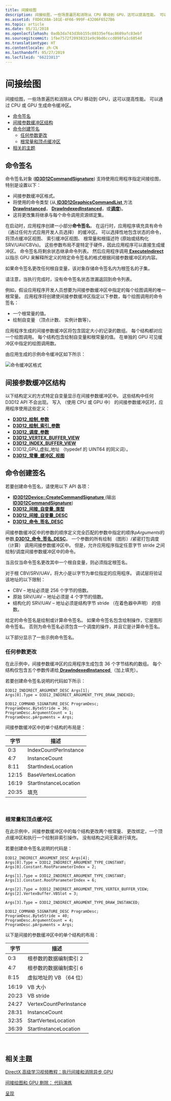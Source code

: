 ```yaml
---
title: 间接绘图
description: 间接绘图，一些场景遍历和消除从 CPU 移动到 GPU，这可以提高性能。 可以通过 CPU 或 GPU 生成命令缓冲区。
ms.assetid: F8D6C88A-101E-4F66-999F-43206F6527B6
ms.topic: article
ms.date: 05/31/2018
ms.openlocfilehash: 0adb3da743d3bb155c08335ef6ac8689afc83ebf
ms.sourcegitcommit: 1fbe7572f20938331e9c9bd6cccd098fa1c6054d
ms.translationtype: HT
ms.contentlocale: zh-CN
ms.lasthandoff: 05/27/2019
ms.locfileid: "66223813"
---
```

# <a name="indirect-drawing"></a>间接绘图

间接绘图，一些场景遍历和消除从 CPU 移动到 GPU，这可以提高性能。 可以通过 CPU 或 GPU 生成命令缓冲区。

-   [命令签名](#command-signatures)
-   [间接参数缓冲区结构](#indirect-argument-buffer-structures)
-   [命令创建签名](#command-signature-creation)
    -   [任何参数更改](#no-argument-changes)
    -   [根常量和顶点缓冲区](#root-constants-and-vertex-buffers)
-   [相关的主题](#related-topics)

## <a name="command-signatures"></a>命令签名

命令签名对象 ([**ID3D12CommandSignature**](https://msdn.microsoft.com/en-us/library/Dn891446(v=VS.85).aspx)) 支持使用应用程序指定间接绘图，特别是设置以下：

-   间接参数缓冲区格式。
-   将使用的命令类型 (从[ **ID3D12GraphicsCommandList** ](/windows/desktop/api/d3d12/nn-d3d12-id3d12graphicscommandlist)方法[ **DrawInstanced**](/windows/desktop/api/d3d12/nf-d3d12-id3d12graphicscommandlist-drawinstanced)， [ **DrawIndexedInstanced**](/windows/desktop/api/d3d12/nf-d3d12-id3d12graphicscommandlist-drawindexedinstanced)，或[**调度**](/windows/desktop/api/d3d12/nf-d3d12-id3d12graphicscommandlist-dispatch))。
-   这将更改集将继承与每个命令调用资源绑定集。

在启动时，应用程序创建一小部分**命令签名**。 在运行时，应用程序填充具有命令 （通过任何方式应用开发人员选择） 的缓冲区。 可以选择性地包含状态的命令，将顶点缓冲区视图、 索引缓冲区视图、 根常量和根描述符 (原始或结构化 SRV/UAV/CBVs)。 这些参数布局不是特定于硬件，因此应用程序可以直接生成缓冲区。 命令签名将剩余状态继承命令列表。 然后应用程序调用[ **ExecuteIndirect** ](/windows/desktop/api/d3d12/nf-d3d12-id3d12graphicscommandlist-executeindirect)以指示 GPU 来解释所定义的特定命令签名的格式根据间接参数缓冲区的内容。

如果命令签名更改任何根自变量，该对象存储命令签名内为根签名的子集。

请注意，当执行完成时，没有命令签名状态泄漏返回到命令列表。

例如，假设应用程序开发人员想要为间接参数缓冲区中指定的每个绘图调用的唯一根常量。 应用程序将创建使间接参数缓冲区指定以下参数，每个绘图调用的命令签名：

-   一个根常量的值。
-   绘制自变量 （顶点计数、 实例计数等）。

应用程序生成的间接参数缓冲区将包含固定大小的记录的数组。 每个结构都对应一个绘图调用。 每个结构包含绘制自变量和根常量的值。 在单独的 GPU 可见缓冲区中指定的绘图调用数。

由应用生成的示例命令缓冲区如下所示：

![命令缓冲区格式](images/indirect-drawing-command-buffer.png)

## <a name="indirect-argument-buffer-structures"></a>间接参数缓冲区结构

以下结构定义的方式特定自变量显示在间接参数缓冲区中。 这些结构中任何 D3D12 API 不会出现。 写入 （使用 CPU 或 GPU 中） 的间接参数缓冲区时，应用程序使用这些定义：

-   [**D3D12\_绘制\_参数**](/windows/desktop/api/D3D12/ns-d3d12-d3d12_draw_arguments)
-   [**D3D12\_绘制\_索引\_参数**](/windows/desktop/api/D3D12/ns-d3d12-d3d12_draw_indexed_arguments)
-   [**D3D12\_调度\_参数**](/windows/desktop/api/D3D12/ns-d3d12-d3d12_dispatch_arguments)
-   [**D3D12\_VERTEX\_BUFFER\_VIEW**](/windows/desktop/api/d3d12/ns-d3d12-d3d12_vertex_buffer_view)
-   [**D3D12\_INDEX\_BUFFER\_VIEW**](/windows/desktop/api/D3D12/ns-d3d12-d3d12_index_buffer_view)
-   D3D12\_GPU\_虚拟\_地址 （typedef 的 UINT64 的同义词）。
-   [**D3D12\_常量\_缓冲区\_视图**](/windows/desktop/api/D3D12/ns-d3d12-d3d12_constant_buffer_view_desc)

## <a name="command-signature-creation"></a>命令创建签名

若要创建命令签名，请使用以下 API 各项：

-   [**ID3D12Device::CreateCommandSignature** ](/windows/desktop/api/D3D12/nf-d3d12-id3d12device-createcommandsignature) (输出[ **ID3D12CommandSignature**](https://msdn.microsoft.com/en-us/library/Dn891446(v=VS.85).aspx))
-   [**D3D12\_间接\_自变量\_类型**](/windows/desktop/api/D3D12/ne-d3d12-d3d12_indirect_argument_type)
-   [**D3D12\_间接\_自变量\_DESC**](/windows/desktop/api/D3D12/ns-d3d12-d3d12_indirect_argument_desc)
-   [**D3D12\_命令\_签名\_DESC**](/windows/desktop/api/D3D12/ns-d3d12-d3d12_command_signature_desc)

间接参数缓冲区中的参数的顺序定义完全匹配的参数中指定的顺序*pArguments*的参数[ **D3D12\_命令\_签名\_DESC**](/windows/desktop/api/D3D12/ns-d3d12-d3d12_command_signature_desc)。 一个参数的所有绘制 （图形）/紧密打包调度 （计算） 调用间接参数缓冲区中。 但是，允许应用程序指定任意字节 stride 之间绘制/调度间接参数缓冲区中的命令。

当且仅当命令签名更改其中一个根自变量，则必须指定根签名。

对于根 CBV/SRV/UAV，将大小是以字节为单位指定的应用程序。 调试层将验证该地址的以下限制：

-   CBV – 地址必须是 256 个字节的倍数。
-   原始 SRV/UAV – 地址必须是 4 个字节的倍数。
-   结构化的 SRV/UAV – 地址必须是结构字节 stride （在着色器中声明） 的倍数。

给定的命令签名是绘制或计算命令签名。 如果命令签名包含绘制操作，它是图形命令签名。 否则为命令签名必须包含一个调度的操作，并且它是计算命令签名。

以下部分显示了一些示例命令签名。

### <a name="no-argument-changes"></a>任何参数更改

在此示例中，间接参数缓冲区的应用程序生成包含 36 个字节结构的数组。 每个结构仅包含五个参数传递给[ **DrawIndexedInstanced** ](/windows/desktop/api/d3d12/nf-d3d12-id3d12graphicscommandlist-drawindexedinstanced) （加上填充）。

若要创建命令签名说明的代码如下所示：

``` syntax
D3D12_INDIRECT_ARGUMENT_DESC Args[1];
Args[0].Type = D3D12_INDIRECT_ARGUMENT_TYPE_DRAW_INDEXED;

D3D12_COMMAND_SIGNATURE_DESC ProgramDesc;
ProgramDesc.ByteStride = 36;
ProgramDesc.ArgumentCount = 1;
ProgramDesc.pArguments = Args;
```

间接参数缓冲区中的单个结构的布局是：



| 字节 | 描述           |
|-------|-----------------------|
| 0:3   | IndexCountPerInstance |
| 4:7   | InstanceCount         |
| 8:11  | StartIndexLocation    |
| 12:15 | BaseVertexLocation    |
| 16:19 | StartInstanceLocation |
| 20:35 | 填充               |



 

### <a name="root-constants-and-vertex-buffers"></a>根常量和顶点缓冲区

在此示例中，间接参数缓冲区中的每个结构更改两个根常量、 更改绑定，一个顶点缓冲区和执行一个绘制非索引操作。 没有结构之间无需进行填充。

若要创建命令签名说明的代码是：

``` syntax
D3D12_INDIRECT_ARGUMENT_DESC Args[4];
Args[0].Type = D3D12_INDIRECT_ARGUMENT_TYPE_CONSTANT;
Args[0].Constant.RootParameterIndex = 2;

Args[1].Type = D3D12_INDIRECT_ARGUMENT_TYPE_CONSTANT;
Args[1].Constant.RootParameterIndex = 6;

Args[2].Type = D3D12_INDIRECT_ARGUMENT_TYPE_VERTEX_BUFFER_VIEW;
Args[2].VertexBuffer.VBSlot = 3;

Args[3].Type = D3D12_INDIRECT_ARGUMENT_TYPE_DRAW_INSTANCED;

D3D12_COMMAND_SIGNATURE_DESC ProgramDesc;
ProgramDesc.ByteStride = 40;
ProgramDesc.ArgumentCount = 4;
ProgramDesc.pArguments = Args;
```

以下是间接的参数缓冲区中的单个结构的布局：



| 字节 | 描述                     |
|-------|---------------------------------|
| 0:3   | 根参数的数据编制索引 2 |
| 4:7   | 根参数的数据编制索引 6 |
| 8:15  | 虚拟地址的 VB （64 位）  |
| 16:19 | VB 大小                         |
| 20:23 | VB stride                       |
| 24:27 | VertexCountPerInstance          |
| 28:31 | InstanceCount                   |
| 32:35 | StartVertexLocation             |
| 36:39 | StartInstanceLocation           |



 

## <a name="related-topics"></a>相关主题

<dl> <dt>

[DirectX 高级学习视频教程：执行间接和消除异步 GPU](https://www.youtube.com/watch?v=fKD-VKJeeds)
</dt> <dt>

[间接绘图和 GPU 剔除： 代码演练](indirect-drawing-and-gpu-culling-.md)
</dt> <dt>

[呈现](rendering.md)
</dt> </dl>

 

 




